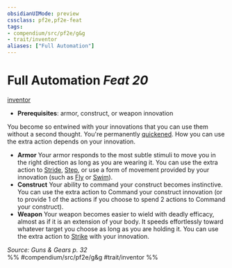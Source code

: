 ```yaml
---
obsidianUIMode: preview
cssclass: pf2e,pf2e-feat
tags:
- compendium/src/pf2e/g&g
- trait/inventor
aliases: ["Full Automation"]
---
```

# Full Automation  *Feat 20*  
[inventor](Reference/Rules/Traits/inventor-g-g.md "Inventor Class Trait")  

- **Prerequisites**: armor, construct, or weapon innovation

You become so entwined with your innovations that you can use them without a second thought. You're permanently [quickened](conditions.md#Quickened). How you can use the extra action depends on your innovation.

- **Armor** Your armor responds to the most subtle stimuli to move you in the right direction as long as you are wearing it. You can use the extra action to [Stride](stride.md), [Step](step.md), or use a form of movement provided by your innovation (such as [Fly](Reference/Rules/Actions/fly.md) or [Swim](swim.md)).
- **Construct** Your ability to command your construct becomes instinctive. You can use the extra action to Command your construct innovation (or to provide 1 of the actions if you choose to spend 2 actions to Command your construct).
- **Weapon** Your weapon becomes easier to wield with deadly efficacy, almost as if it is an extension of your body. It speeds effortlessly toward whatever target you choose as long as you are holding it. You can use the extra action to [Strike](strike.md) with your innovation.

*Source: Guns & Gears p. 32*  
%% #compendium/src/pf2e/g&g #trait/inventor %%